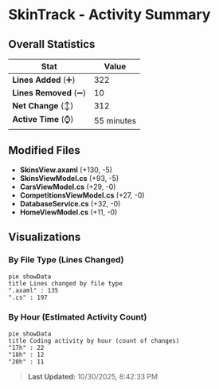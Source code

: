 # SkinTrack - Activity Summary 

## Overall Statistics

| Stat                   | Value                                                             |
| ---------------------- | ----------------------------------------------------------------- |
| **Lines Added** (➕)   | 322                                          |
| **Lines Removed** (➖) | 10                                        |
| **Net Change** (↕)    | 312                |
| **Active Time** (⌚)   | 55 minutes |


## Modified Files
- **SkinsView.axaml** (+130, -5)
- **SkinsViewModel.cs** (+93, -5)
- **CarsViewModel.cs** (+29, -0)
- **CompetitionsViewModel.cs** (+27, -0)
- **DatabaseService.cs** (+32, -0)
- **HomeViewModel.cs** (+11, -0)

## Visualizations

### By File Type (Lines Changed)

```mermaid
pie showData
title Lines changed by file type
".axaml" : 135
".cs" : 197
```

### By Hour (Estimated Activity Count)

```mermaid
pie showData
title Coding activity by hour (count of changes)
"17h" : 22
"18h" : 12
"20h" : 11
```


> **Last Updated:** 10/30/2025, 8:42:33 PM